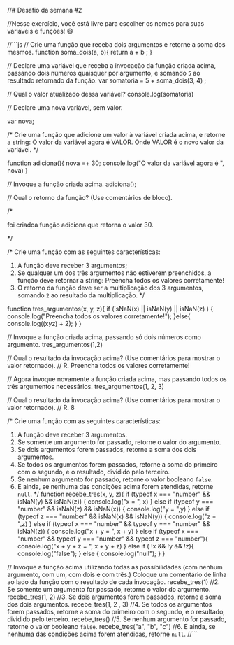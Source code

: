 //# Desafio da semana #2

//Nesse exercício, você está livre para escolher os nomes para suas variáveis e funções! :smile:

//```js
// Crie uma função que receba dois argumentos e retorne a soma dos mesmos.
function soma_dois(a, b){
    return a + b ;
}

// Declare uma variável que receba a invocação da função criada acima, passando dois números quaisquer por argumento, e somando `5` ao resultado retornado da função.
var somatoria = 5 + soma_dois(3, 4) ;

// Qual o valor atualizado dessa variável?
console.log(somatoria)

// Declare uma nova variável, sem valor.

var nova;

/*
Crie uma função que adicione um valor à variável criada acima, e retorne a string:
    O valor da variável agora é VALOR.
Onde VALOR é o novo valor da variável.
*/

function adiciona(){
    nova =+ 30;
    console.log("O valor da variável agora é ", nova)
}


// Invoque a função criada acima.
adiciona();

// Qual o retorno da função? (Use comentários de bloco).

/*

foi criadoa função adiciona que retorna o valor 30.

*/


/*
Crie uma função com as seguintes características:
1. A função deve receber 3 argumentos;
2. Se qualquer um dos três argumentos não estiverem preenchidos, a função deve retornar a string:
    Preencha todos os valores corretamente!
3. O retorno da função deve ser a multiplicação dos 3 argumentos, somando `2` ao resultado da multiplicação.
*/

function tres_argumentos(x, y, z){
    if (isNaN(x) || isNaN(y) || isNaN(z) ) {
        console.log("Preencha todos os valores corretamente!");
    }else{
        console.log((x*y*z) + 2);
    }
}

// Invoque a função criada acima, passando só dois números como argumento.
tres_argumentos(1,2)

// Qual o resultado da invocação acima? (Use comentários para mostrar o valor retornado).
// R. Preencha todos os valores corretamente!

// Agora invoque novamente a função criada acima, mas passando todos os três argumentos necessários.
tres_argumentos(1, 2, 3)

// Qual o resultado da invocação acima? (Use comentários para mostrar o valor retornado).
// R. 8

/*
Crie uma função com as seguintes características:
1. A função deve receber 3 argumentos.
2. Se somente um argumento for passado, retorne o valor do argumento.
3. Se dois argumentos forem passados, retorne a soma dos dois argumentos.
4. Se todos os argumentos forem passados, retorne a soma do primeiro com o segundo, e o resultado, dividido pelo terceiro.
5. Se nenhum argumento for passado, retorne o valor booleano `false`.
6. E ainda, se nenhuma das condições acima forem atendidas, retorne `null`.
*/
function recebe_tres(x, y, z){
    if (typeof x === "number" && isNaN(y) && isNaN(z)) {
        console.log("x = ", x)
    } else if (typeof y === "number" && isNaN(z) && isNaN(x)) {
        console.log("y = ",y)
    } else if (typeof z === "number" && isNaN(x) && isNaN(y)) {
        console.log("z = ",z)
    } else if (typeof x === "number" && typeof y === "number" && isNaN(z)) {
        console.log("x + y = ", x + y)
    } else if (typeof x === "number" && typeof y === "number" && typeof z === "number"){
        console.log("x + y + z = ", x + y + z)
    } else if ( !x &&  !y &&  !z){
        console.log("false");
    } else {
        console.log("null");
    } 
}

// Invoque a função acima utilizando todas as possibilidades (com nenhum argumento, com um, com dois e com três.) Coloque um comentário de linha ao lado da função com o resultado de cada invocação.
recebe_tres(1) //2. Se somente um argumento for passado, retorne o valor do argumento.
recebe_tres(1, 2) //3. Se dois argumentos forem passados, retorne a soma dos dois argumentos.
recebe_tres(1, 2 , 3) //4. Se todos os argumentos forem passados, retorne a soma do primeiro com o segundo, e o resultado, dividido pelo terceiro.
recebe_tres() //5. Se nenhum argumento for passado, retorne o valor booleano `false`.
recebe_tres("a", "b", "c") //6. E ainda, se nenhuma das condições acima forem atendidas, retorne `null`.
//```
